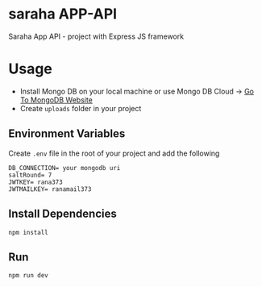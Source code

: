 # saraha APP-API
Saraha App API - project with Express JS framework 

# Usage
- Install Mongo DB on your local machine or use Mongo DB Cloud -> [Go To MongoDB Website](https://www.mongodb.com)
- Create `uploads` folder in your project
  

## Environment Variables
Create `.env` file in the root of your project and add the following

```i
DB_CONNECTION= your mongodb uri
saltRound= 7
JWTKEY= rana373
JWTMAILKEY= ranamail373 
```

## Install Dependencies
```
npm install
```

## Run
```
npm run dev
```

